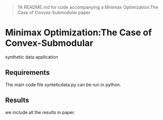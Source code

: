 
> ?A  README.md for code accompanying a Minimax Optimization:The Case of Convex-Submodular paper

# Minimax Optimization:The Case of Convex-Submodular
synthetic data application


## Requirements
The main code file synteticdata.py can be run in python.


## Results
we include all the results in paper.
